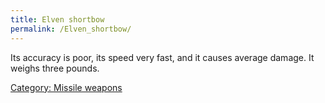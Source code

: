 ```yaml
---
title: Elven shortbow
permalink: /Elven_shortbow/
---
```


Its accuracy is poor, its speed very fast, and it causes average damage.
It weighs three pounds.

[Category: Missile weapons](Category:_Missile_weapons "wikilink")